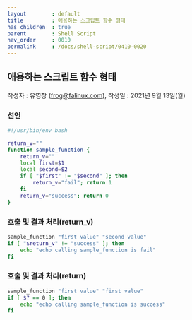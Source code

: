 ```yaml
---
layout        : default
title         : 애용하는 스크립트 함수 형태
has_children  : true
parent        : Shell Script
nav_order     : 0010
permalink     : /docs/shell-script/0410-0020
---
```


## 애용하는 스크립트 함수 형태
작성자 : 유영창 (frog@falinux.com), 작성일 : 2021년 9월 13일(월)

### 선언


``` sh
#!/usr/bin/env bash

return_v=""
function sample_function {
    return_v=""
    local first=$1
    local second=$2
    if [ "$first" != "$second" ]; then
        return_v="fail"; return 1
    fi
    return_v="success"; return 0
}
```

### 호출 및 결과 처리(return_v)

``` sh
sample_function "first value" "second value"
if [ "$return_v" != "success" ]; then
    echo "echo calling sample_function is fail"
fi
```
### 호출 및 결과 처리(return)

``` sh
sample_function "first value" "first value"
if [ $? == 0 ]; then
    echo "echo calling sample_function is success"
fi
```
